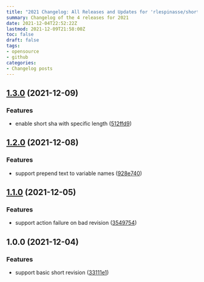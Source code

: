 ```yaml
---
title: "2021 Changelog: All Releases and Updates for 'rlespinasse/shortify-git-revision'"
summary: Changelog of the 4 releases for 2021
date: 2021-12-04T22:52:22Z
lastmod: 2021-12-09T21:58:00Z
toc: false
draft: false
tags:
- opensource
- github
categories:
- Changelog posts
---
```

## [1.3.0](https://github.com/rlespinasse/shortify-git-revision/compare/v1.2.0...v1.3.0) (2021-12-09)


### Features

* enable short sha with specific length ([512ffd9](https://github.com/rlespinasse/shortify-git-revision/commit/512ffd902347652b4022ac905ca857b54a58e506))



## [1.2.0](https://github.com/rlespinasse/shortify-git-revision/compare/v1.1.0...v1.2.0) (2021-12-08)


### Features

* support prepend text to variable names ([928e740](https://github.com/rlespinasse/shortify-git-revision/commit/928e740f908a71890567d3216b6722debc8a478a))



## [1.1.0](https://github.com/rlespinasse/shortify-git-revision/compare/v1.0.0...v1.1.0) (2021-12-05)


### Features

* support action failure on bad revision ([3549754](https://github.com/rlespinasse/shortify-git-revision/commit/3549754992c5049f34fe96e785c159543229edc8))



## 1.0.0 (2021-12-04)


### Features

* support basic short revision ([33111e1](https://github.com/rlespinasse/shortify-git-revision/commit/33111e11f33dae31da9ce5e45573004ff05a74dd))



